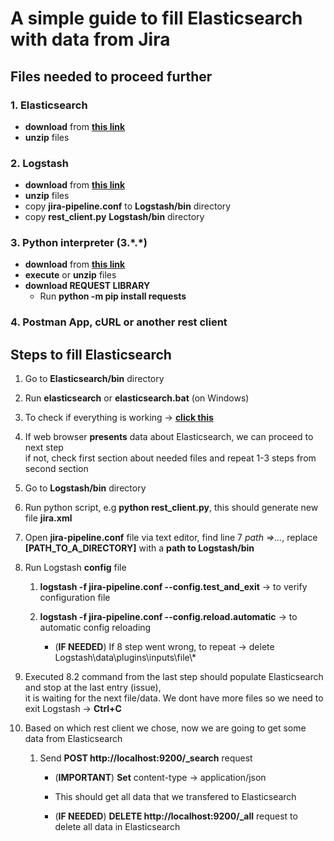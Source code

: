 # A simple guide to fill Elasticsearch with data from Jira

## Files needed to proceed further
### 1. Elasticsearch
* **download** from [**this link**](https://www.elastic.co/downloads/elasticsearch)
* **unzip** files

### 2. Logstash
* **download** from [**this link**](https://www.elastic.co/downloads/logstash)
* **unzip** files
* copy **jira-pipeline.conf** to **Logstash/bin** directory
* copy **rest_client.py** **Logstash/bin** directory
	
### 3. Python interpreter (3.\*.\*)
* **download** from [**this link**](https://www.python.org/downloads/release/python-363/)
* **execute** or **unzip** files
*	**download REQUEST LIBRARY**
	* Run **python -m pip install requests** 
### 4. Postman App, cURL or another rest client
	
## Steps to fill Elasticsearch
	
1. Go to **Elasticsearch/bin** directory

2. Run **elasticsearch** or **elasticsearch.bat** (on Windows)

3. To check if everything is working -> [**click this**](http://localhost:9200/)

4. If web browser **presents** data about Elasticsearch, we can proceed to next step  
	if not, check first section about needed files and repeat 1-3 steps from second section
5. Go to **Logstash/bin** directory

6. Run python script, e.g **python rest_client.py**, this should generate new file **jira.xml**

7. Open **jira-pipeline.conf** file via text editor, find line 7 _path =>..._, replace **[PATH_TO_A_DIRECTORY]** with a **path to Logstash/bin** 

8. Run Logstash **config** file 
	1. **logstash -f jira-pipeline.conf --config.test_and_exit** -> to verify configuration file
	
	2. **logstash -f jira-pipeline.conf --config.reload.automatic** -> to automatic config reloading
		* (**IF NEEDED**) If 8 step went wrong, to repeat -> delete Logstash\data\plugins\inputs\file\\*
9. Executed 8.2 command from the last step should populate Elasticsearch and stop at the last entry (issue),  
	it is waiting for the next file/data. We dont have more files so we need to exit Logstash -> **Ctrl+C**

10. Based on which rest client we chose, now we are going to get some data from Elasticsearch
	
	1. Send **POST http://localhost:9200/_search** request
		* (**IMPORTANT**) **Set** content-type -> application/json
		
		* This should get all data that we transfered to Elasticsearch
		* (**IF NEEDED**) **DELETE http://localhost:9200/_all** request to delete all data in Elasticsearch
			